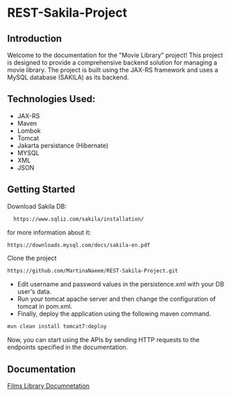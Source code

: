 # REST-Sakila-Project


## Introduction
Welcome to the documentation for the "Movie Library" project! This project is designed to provide a comprehensive backend solution for managing a movie library. The project is built using the JAX-RS framework and uses a MySQL database (SAKILA) as its backend.

## Technologies Used:
* JAX-RS
* Maven
* Lombok
* Tomcat
* Jakarta persistance (Hibernate)
* MYSQL
* XML
* JSON


## Getting Started

Download Sakila DB:

```bash
  https://www.sqliz.com/sakila/installation/
```
for more information about it: 
```bash
https://downloads.mysql.com/docs/sakila-en.pdf
```
Clone the project
```bash
https://github.com/MartinaNaeem/REST-Sakila-Project.git
```

* Edit username and password values in the persistence.xml with your DB user's data.
* Run your tomcat apache server and then change the configuration of tomcat in pom.xml.
* Finally, deploy the application using the following maven command.
 ```bash
mvn clean install tomcat7:deploy
```
Now, you can start using the APIs by sending HTTP requests to the endpoints specified in the documentation.
## Documentation

[Films Library Documnetation]()

